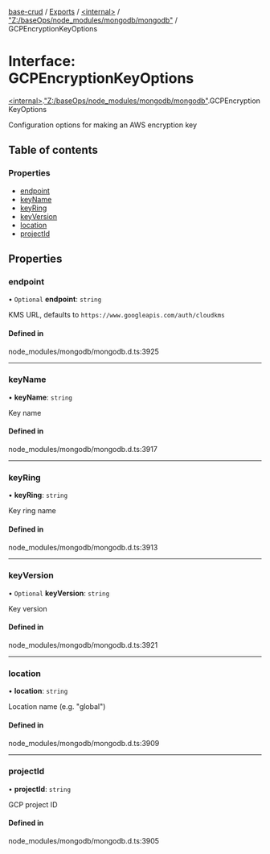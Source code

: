 [base-crud](../README.md) / [Exports](../modules.md) / [\<internal\>](../modules/internal_.md) / ["Z:/baseOps/node\_modules/mongodb/mongodb"](../modules/internal_._Z__baseOps_node_modules_mongodb_mongodb_.md) / GCPEncryptionKeyOptions

# Interface: GCPEncryptionKeyOptions

[\<internal\>](../modules/internal_.md).["Z:/baseOps/node\_modules/mongodb/mongodb"](../modules/internal_._Z__baseOps_node_modules_mongodb_mongodb_.md).GCPEncryptionKeyOptions

Configuration options for making an AWS encryption key

## Table of contents

### Properties

- [endpoint](internal_._Z__baseOps_node_modules_mongodb_mongodb_.GCPEncryptionKeyOptions.md#endpoint)
- [keyName](internal_._Z__baseOps_node_modules_mongodb_mongodb_.GCPEncryptionKeyOptions.md#keyname)
- [keyRing](internal_._Z__baseOps_node_modules_mongodb_mongodb_.GCPEncryptionKeyOptions.md#keyring)
- [keyVersion](internal_._Z__baseOps_node_modules_mongodb_mongodb_.GCPEncryptionKeyOptions.md#keyversion)
- [location](internal_._Z__baseOps_node_modules_mongodb_mongodb_.GCPEncryptionKeyOptions.md#location)
- [projectId](internal_._Z__baseOps_node_modules_mongodb_mongodb_.GCPEncryptionKeyOptions.md#projectid)

## Properties

### endpoint

• `Optional` **endpoint**: `string`

KMS URL, defaults to `https://www.googleapis.com/auth/cloudkms`

#### Defined in

node_modules/mongodb/mongodb.d.ts:3925

___

### keyName

• **keyName**: `string`

Key name

#### Defined in

node_modules/mongodb/mongodb.d.ts:3917

___

### keyRing

• **keyRing**: `string`

Key ring name

#### Defined in

node_modules/mongodb/mongodb.d.ts:3913

___

### keyVersion

• `Optional` **keyVersion**: `string`

Key version

#### Defined in

node_modules/mongodb/mongodb.d.ts:3921

___

### location

• **location**: `string`

Location name (e.g. "global")

#### Defined in

node_modules/mongodb/mongodb.d.ts:3909

___

### projectId

• **projectId**: `string`

GCP project ID

#### Defined in

node_modules/mongodb/mongodb.d.ts:3905
